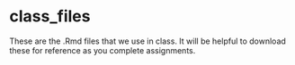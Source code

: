 # class_files
These are the .Rmd files that we use in class. It will be helpful to download these for reference as you complete assignments.
